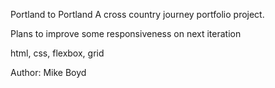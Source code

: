 Portland to Portland
A cross country journey portfolio project.

Plans to improve some responsiveness on next iteration

html, css, flexbox, grid

Author: Mike Boyd
